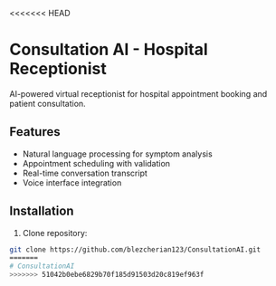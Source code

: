 <<<<<<< HEAD
# Consultation AI - Hospital Receptionist

AI-powered virtual receptionist for hospital appointment booking and patient consultation.

## Features
- Natural language processing for symptom analysis
- Appointment scheduling with validation
- Real-time conversation transcript
- Voice interface integration

## Installation
1. Clone repository:
```bash
git clone https://github.com/blezcherian123/ConsultationAI.git
=======
# ConsultationAI
>>>>>>> 51042b0ebe6829b70f185d91503d20c819ef963f
